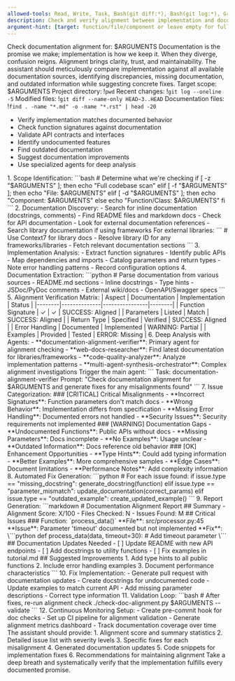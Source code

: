 ```yaml
---
allowed-tools: Read, Write, Task, Bash(git diff:*), Bash(git log:*), Grep, Glob, WebFetch, mcp__firecrawl-mcp__firecrawl_scrape, mcp__context7__get-library-docs, mcp__context7__resolve-library-id
description: Check and verify alignment between implementation and documentation
argument-hint: [target: function/file/component or leave empty for full scan]
---
```

Check documentation alignment for: $ARGUMENTS
<ultrathink>
Documentation is the promise we make; implementation is how we keep it. When they diverge, confusion reigns. Alignment brings clarity, trust, and maintainability.
</ultrathink>
<megaexpertise type="documentation-alignment-specialist">
The assistant should meticulously compare implementation against all available documentation sources, identifying discrepancies, missing documentation, and outdated information while suggesting concrete fixes.
</megaexpertise>
<context>
Target scope: $ARGUMENTS
Project directory: !`pwd`
Recent changes: !`git log --oneline -5`
Modified files: !`git diff --name-only HEAD~3..HEAD`
Documentation files: !`find . -name "*.md" -o -name "*.rst" | head -20`
</context>
<requirements>
- Verify implementation matches documented behavior
- Check function signatures against documentation
- Validate API contracts and interfaces
- Identify undocumented features
- Find outdated documentation
- Suggest documentation improvements
- Use specialized agents for deep analysis
</requirements>
<actions>
1. Scope Identification:
 ```bash
 # Determine what we're checking
 if [ -z "$ARGUMENTS" ]; then
 echo "Full codebase scan"
 elif [ -f "$ARGUMENTS" ]; then
 echo "File: $ARGUMENTS"
 elif [ -d "$ARGUMENTS" ]; then
 echo "Component: $ARGUMENTS"
 else
 echo "Function/Class: $ARGUMENTS"
 fi
 ```
2. Documentation Discovery:
 - Search for inline documentation (docstrings, comments)
 - Find README files and markdown docs
 - Check for API documentation
 - Look for external documentation references
 - Search library documentation if using frameworks
 For external libraries:
 ```
 # Use Context7 for library docs
 - Resolve library ID for any frameworks/libraries
 - Fetch relevant documentation sections
 ```
3. Implementation Analysis:
 - Extract function signatures
 - Identify public APIs
 - Map dependencies and imports
 - Catalog parameters and return types
 - Note error handling patterns
 - Record configuration options
4. Documentation Extraction:
 ```python
 # Parse documentation from various sources
 - README.md sections
 - Inline docstrings
 - Type hints
 - JSDoc/PyDoc comments
 - External wiki/docs
 - OpenAPI/Swagger specs
 ```
5. Alignment Verification Matrix:
 | Aspect | Documentation | Implementation | Status |
 |--------|--------------|----------------|--------|
 | Function Signature | ✓ | ✓ | SUCCESS: Aligned |
 | Parameters | Listed | Match | SUCCESS: Aligned |
 | Return Type | Specified | Verified | SUCCESS: Aligned |
 | Error Handling | Documented | Implemented | WARNING: Partial |
 | Examples | Provided | Tested | ERROR: Missing |
6. Deep Analysis with Agents:
 - **documentation-alignment-verifier**: Primary agent for alignment checking
 - **web-docs-researcher**: Find latest documentation for libraries/frameworks
 - **code-quality-analyzer**: Analyze implementation patterns
 - **multi-agent-synthesis-orchestrator**: Complex alignment investigations
 Trigger the main agent:
 ```
 Task: documentation-alignment-verifier
 Prompt: "Check documentation alignment for $ARGUMENTS and generate fixes for any misalignments found"
 ```
7. Issue Categorization:
 ### [CRITICAL] Critical Misalignments
 - **Incorrect Signatures**: Function parameters don't match docs
 - **Wrong Behavior**: Implementation differs from specification
 - **Missing Error Handling**: Documented errors not handled
 - **Security Issues**: Security requirements not implemented
 ### [WARNING] Documentation Gaps
 - **Undocumented Functions**: Public APIs without docs
 - **Missing Parameters**: Docs incomplete
 - **No Examples**: Usage unclear
 - **Outdated Information**: Docs reference old behavior
 ### [OK] Enhancement Opportunities
 - **Type Hints**: Could add typing information
 - **Better Examples**: More comprehensive samples
 - **Edge Cases**: Document limitations
 - **Performance Notes**: Add complexity information
8. Automated Fix Generation:
 ```python
 # For each issue found:
 if issue.type == "missing_docstring":
 generate_docstring(function)
 elif issue.type == "parameter_mismatch":
 update_documentation(correct_params)
 elif issue.type == "outdated_example":
 create_updated_example()
 ```
9. Report Generation:
 ```markdown
 # Documentation Alignment Report
 ## Summary
 - Alignment Score: X/100
 - Files Checked: N
 - Issues Found: M
 ## Critical Issues
 ### Function: `process_data()`
 **File**: src/processor.py:45
 **Issue**: Parameter 'timeout' documented but not implemented
 **Fix**:
 \```python
 def process_data(data, timeout=30): # Add timeout parameter
 \```
 ## Documentation Updates Needed
 - [ ] Update README with new API endpoints
 - [ ] Add docstrings to utility functions
 - [ ] Fix examples in tutorial.md
 ## Suggested Improvements
 1. Add type hints to all public functions
 2. Include error handling examples
 3. Document performance characteristics
 ```
10. Fix Implementation:
 - Generate pull request with documentation updates
 - Create docstrings for undocumented code
 - Update examples to match current API
 - Add missing parameter descriptions
 - Correct type information
11. Validation Loop:
 ```bash
 # After fixes, re-run alignment check
 ./check-doc-alignment.py $ARGUMENTS --validate
 ```
12. Continuous Monitoring Setup:
 - Create pre-commit hook for doc checks
 - Set up CI pipeline for alignment validation
 - Generate alignment metrics dashboard
 - Track documentation coverage over time
</actions>
<output-format>
The assistant should provide:
1. Alignment score and summary statistics
2. Detailed issue list with severity levels
3. Specific fixes for each misalignment
4. Generated documentation updates
5. Code snippets for implementation fixes
6. Recommendations for maintaining alignment
</output-format>
Take a deep breath and systematically verify that the implementation fulfills every documented promise.
